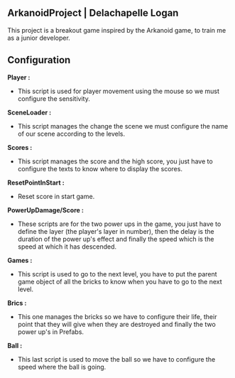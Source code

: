 ## ArkanoidProject | Delachapelle Logan
This project is a breakout game inspired by the Arkanoid game, to train me as a junior developer.
## Configuration
**Player :**
- This script is used for player movement using the mouse so we must configure the sensitivity.

**SceneLoader :**
- This script manages the change the scene we must configure the name of our scene according to the levels.

**Scores :**
- This script manages the score and the high score, you just have to configure the texts to know where to display the scores.

**ResetPointInStart :**
- Reset score in start game.

**PowerUpDamage/Score :**
- These scripts are for the two power ups in the game, you just have to define the layer (the player's layer in number), then the delay is the duration of the power up's effect and finally the speed which is the speed at which it has descended.

**Games :**
- This script is used to go to the next level, you have to put the parent game object of all the bricks to know when you have to go to the next level.

**Brics :**
- This one manages the bricks so we have to configure their life, their point that they will give when they are destroyed and finally the two power up's in Prefabs.

**Ball :**
- This last script is used to move the ball so we have to configure the speed where the ball is going.